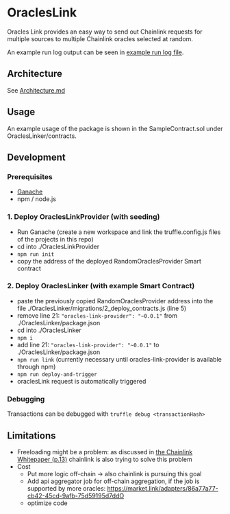 # OraclesLink

Oracles Link provides an easy way to send out Chainlink requests for multiple sources to multiple Chainlink oracles selected at random.

An example run log output can be seen in [example run log file](example%20run.log).

## Architecture
See [Architecture.md](./Architecture.md)

## Usage
An example usage of the package is shown in the SampleContract.sol under OraclesLinker/contracts.

## Development

### Prerequisites
 - [Ganache](https://www.trufflesuite.com/ganache)
 - npm / node.js
 
### 1. Deploy OraclesLinkProvider (with seeding)
 - Run Ganache (create a new workspace and link the truffle.config.js files of the projects in this repo)
 - cd into ./OraclesLinkProvider
 - `npm run init`
 - copy the address of the deployed RandomOraclesProvider Smart contract

### 2. Deploy OraclesLinker (with example Smart Contract)
 - paste the previously copied RandomOraclesProvider address into the file ./OraclesLinker/migrations/2_deploy_contracts.js (line 5)
 - remove line 21: `"oracles-link-provider": "~0.0.1"` from ./OraclesLinker/package.json
 - cd into ./OraclesLinker
 - `npm i`
 - add line 21: `"oracles-link-provider": "~0.0.1"` to ./OraclesLinker/package.json
 - `npm run link` (currently necessary until oracles-link-provider is available through npm)
 - `npm run deploy-and-trigger`
 - oraclesLink request is automatically triggered

### Debugging
Transactions can be debugged with `truffle debug <transactionHash>`


## Limitations
- Freeloading might be a problem: as discussed in [the Chainlink Whitepaper (p.13)](https://link.smartcontract.com/whitepaper) chainlink is also trying to solve this problem
- Cost
  - Put more logic off-chain -> also chainlink is pursuing this goal
  - Add api aggregator job for off-chain aggregation, if the job is supported by more oracles: https://market.link/adapters/86a77a77-cb42-45cd-9afb-75d59195d7ddO
  - optimize code